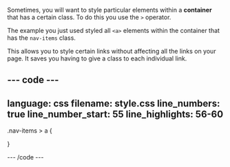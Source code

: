 Sometimes, you will want to style particular elements within a **container** that has a certain class. To do this you use the `>` operator.

The example you just used styled all `<a>` elements within the container that has the `nav-items` class. 

This allows you to style certain links without affecting all the links on your page. It saves you having to give a class to each individual link.

--- code ---
---
language: css
filename: style.css
line_numbers: true
line_number_start: 55
line_highlights: 56-60
---

.nav-items > a {

}

--- /code ---
